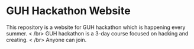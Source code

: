 # GUH Hackathon Website

This repository is a website for GUH hackathon which is happening every summer. < /br>
GUH hackathon is a 3-day course focused on hacking and creating. < /br>
Anyone can join.

